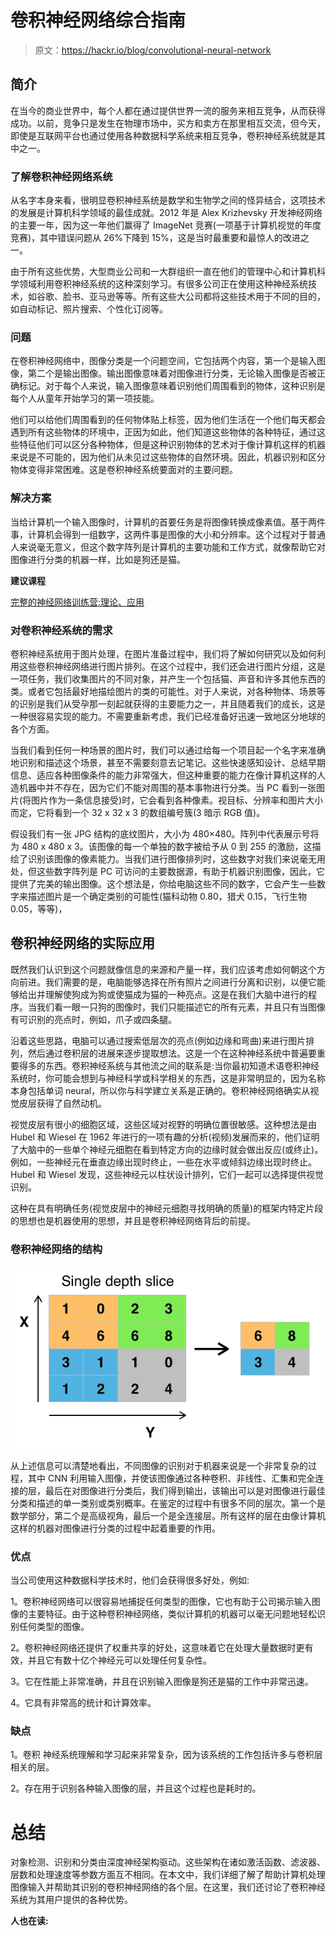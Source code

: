 # 卷积神经网络综合指南

> 原文：<https://hackr.io/blog/convolutional-neural-network>

## **简介**

在当今的商业世界中，每个人都在通过提供世界一流的服务来相互竞争，从而获得成功。以前，竞争只是发生在物理市场中，买方和卖方在那里相互交流，但今天，即使是互联网平台也通过使用各种数据科学系统来相互竞争，卷积神经系统就是其中之一。

### **了解卷积神经网络系统**

从名字本身来看，很明显卷积神经系统是数学和生物学之间的怪异结合，这项技术的发展是计算机科学领域的最佳成就。2012 年是 Alex Krizhevsky 开发神经网络的主要一年，因为这一年他们赢得了 ImageNet 竞赛(一项基于计算机视觉的年度竞赛)，其中错误问题从 26%下降到 15%，这是当时最重要和最惊人的改进之一。

由于所有这些优势，大型商业公司和一大群组织一直在他们的管理中心和计算机科学领域利用卷积神经系统的这种深刻学习。有很多公司正在使用这种神经系统技术，如谷歌、脸书、亚马逊等等。所有这些大公司都将这些技术用于不同的目的，如自动标记、照片搜索、个性化订阅等。

### **问题**

在卷积神经网络中，图像分类是一个问题空间，它包括两个内容，第一个是输入图像，第二个是输出图像。输出图像意味着对图像进行分类，无论输入图像是否被正确标记。对于每个人来说，输入图像意味着识别他们周围看到的物体，这种识别是每个人从童年开始学习的第一项技能。

他们可以给他们周围看到的任何物体贴上标签，因为他们生活在一个他们每天都会遇到所有这些物体的环境中，正因为如此，他们知道这些物体的各种特征，通过这些特征他们可以区分各种物体，但是这种识别物体的艺术对于像计算机这样的机器来说是不可能的，因为他们从未见过这些物体的自然环境。因此，机器识别和区分物体变得非常困难。这是卷积神经系统要面对的主要问题。

### **解决方案**

当给计算机一个输入图像时，计算机的首要任务是将图像转换成像素值。基于两件事，计算机会得到一组数字，这两件事是图像的大小和分辨率。这个过程对于普通人来说毫无意义，但这个数字阵列是计算机的主要功能和工作方式，就像帮助它对图像进行分类的机器一样，比如是狗还是猫。

**建议课程**

[完整的神经网络训练营:理论、应用](https://click.linksynergy.com/deeplink?id=jU79Zysihs4&mid=39197&murl=https%3A%2F%2Fwww.udemy.com%2Fcourse%2Fthe-complete-neural-networks-bootcamp-theory-applications%2F)

### **对卷积神经系统的需求**

卷积神经系统用于图片处理，在图片准备过程中，我们将了解如何研究以及如何利用这些卷积神经网络进行图片排列。在这个过程中，我们还会进行图片分组，这是一项任务，我们收集图片的不同对象，并产生一个包括猫、声音和许多其他东西的类。或者它包括最好地描绘图片的类的可能性。对于人来说，对各种物体、场景等的识别是我们从受孕那一刻起就获得的主要能力之一，并且随着我们的成长，这是一种很容易实现的能力。不需要重新考虑，我们已经准备好迅速一致地区分地球的各个方面。

当我们看到任何一种场景的图片时，我们可以通过给每一个项目起一个名字来准确地识别和描述这个场景，甚至不需要刻意去记笔记。这些快速感知设计、总结早期信息、适应各种图像条件的能力非常强大，但这种重要的能力在像计算机这样的人造机器中并不存在，因为它们不能对周围的基本事物进行分类。当 PC 看到一张图片(将图片作为一条信息接受)时，它会看到各种像素。视目标、分辨率和图片大小而定，它将看到一个 32 x 32 x 3 的数组编号簇(3 暗示 RGB 值)。

假设我们有一张 JPG 结构的底纹图片，大小为 480×480。阵列中代表展示号将为 480 x 480 x 3。该图像的每一个单独的数字被给予从 0 到 255 的激励，这描绘了识别该图像的像素能力。当我们进行图像排列时，这些数字对我们来说毫无用处，但这些数字阵列是 PC 可访问的主要数据源，有助于机器识别图像，因此，它提供了完美的输出图像。这个想法是，你给电脑这些不同的数字，它会产生一些数字来描述图片是一个确定类别的可能性(猫科动物 0.80，猎犬 0.15，飞行生物 0.05，等等)，

## **卷积神经网络的实际应用**

既然我们认识到这个问题就像信息的来源和产量一样，我们应该考虑如何朝这个方向前进。我们需要的是，电脑能够选择在所有照片之间进行分离和识别，以便它能够给出并理解使狗成为狗或使猫成为猫的一种亮点。这是在我们大脑中进行的程序。当我们看一眼一只狗的图像时，我们只能描述它的所有元素，并且只有当图像有可识别的亮点时，例如，爪子或四条腿。

沿着这些思路，电脑可以通过搜索低层次的亮点(例如边缘和弯曲)来进行图片排列，然后通过卷积层的进展来逐步提取想法。这是一个在这种神经系统中普遍要重要得多的东西。卷积神经系统与其他流之间的联系是:当你最初知道术语卷积神经系统时，你可能会想到与神经科学或科学相关的东西，这是非常明显的，因为名称本身包括单词 neural，所以你与科学建立关系是正确的。卷积神经网络确实从视觉皮层获得了自然动机。

视觉皮层有很小的细胞区域，这些区域对视野的明确位置很敏感。这种想法是由 Hubel 和 Wiesel 在 1962 年进行的一项有趣的分析(视频)发展而来的，他们证明了大脑中的一些单个神经元细胞在看到特定方向的边缘时就会做出反应(或终止)。例如，一些神经元在垂直边缘出现时终止，一些在水平或倾斜边缘出现时终止。Hubel 和 Wiesel 发现，这些神经元以柱状设计排列，它们一起可以选择提供视觉识别。

这种在具有明确任务(视觉皮层中的神经元细胞寻找明确的质量)的框架内特定片段的思想也是机器使用的思想，并且是卷积神经网络背后的前提。

### **卷积神经网络的结构**

![](img/60ed3e25c869b847751822e9c77f467c.png)

从上述信息可以清楚地看出，不同图像的识别对于机器来说是一个非常复杂的过程，其中 CNN 利用输入图像，并使该图像通过各种卷积、非线性、汇集和完全连接的层，最后在对图像进行分类后，我们得到输出，该输出可以是对图像进行最佳分类和描述的单一类别或类别概率。在鉴定的过程中有很多不同的层次。第一个是数学部分，第二个是高级视角，最后一个是全连接层。所有这样的层在由像计算机这样的机器对图像进行分类的过程中起着重要的作用。

### 优点

当公司使用这种数据科学技术时，他们会获得很多好处，例如:

1。卷积神经网络可以很容易地捕捉任何类型的图像，它也有助于公司揭示输入图像的主要特征。由于这种卷积神经网络，类似计算机的机器可以毫无问题地轻松识别任何类型的图像。

2。卷积神经网络还提供了权重共享的好处，这意味着它在处理大量数据时更有效，并且它有数十亿个神经元可以处理任何复杂性。

3。它在性能上非常准确，并且在识别输入图像是狗还是猫的工作中非常迅速。

4。它具有非常高的统计和计算效率。

### **缺点**

1。卷积 神经系统理解和学习起来非常复杂，因为该系统的工作包括许多与卷积层相关的层。

2。存在用于识别各种输入图像的层，并且这个过程也是耗时的。

# **总结**

对象检测、识别和分类由深度神经架构驱动。这些架构在诸如激活函数、滤波器、层数和处理速度等参数方面互不相同。在本文中，我们详细了解了帮助计算机处理图像输入并帮助其识别的卷积神经网络的各个层。在这里，我们还讨论了卷积神经系统为其用户提供的各种优势。

**人也在读:**